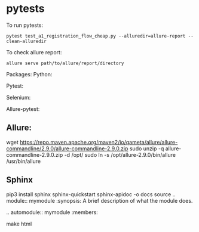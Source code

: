 # pytests


To run pytests:
```
pytest test_a1_registration_flow_cheap.py --alluredir=allure-report --clean-alluredir
```

To check allure report:
```
allure serve path/to/allure/report/directory
```

Packages:
Python:

Pytest:

Selenium:

Allure-pytest:

## Allure:
wget https://repo.maven.apache.org/maven2/io/qameta/allure/allure-commandline/2.9.0/allure-commandline-2.9.0.zip
sudo unzip -q allure-commandline-2.9.0.zip -d /opt/
sudo ln -s /opt/allure-2.9.0/bin/allure /usr/bin/allure


## Sphinx
pip3 install sphinx
sphinx-quickstart
sphinx-apidoc -o docs source
.. module:: mymodule
   :synopsis: A brief description of what the module does.

.. automodule:: mymodule
   :members:

make html

